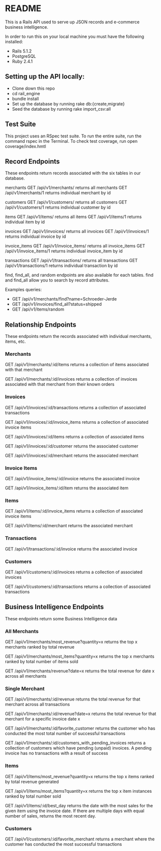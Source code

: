 # README

This is a Rails API used to serve up JSON records and e-commerce business intelligence.

In order to run this on your local machine you must have the following installed:

* Rails 5.1.2
* PostgreSQL
* Ruby 2.4.1

## Setting up the API locally:

* Clone down this repo
* cd rail_engine
* bundle install
* Set up the database by running rake db:{create,migrate}
* Seed the database by running rake import_csv:all

## Test Suite

This project uses an RSpec test suite. To run the entire suite, run the command rspec in the Terminal. 
To check test coverage, run open coverage/index.hmtl

## Record Endpoints

These endpoints return records associated with the six tables in our database.

merchants GET /api/v1/merchants/ returns all merchants GET /api/v1/merchants/1 returns individual merchant by id

customers GET /api/v1/customers/ returns all customers GET /api/v1/customers/1 returns individual customer by id

items GET /api/v1/items/ returns all items GET /api/v1/items/1 returns individual item by id

invoices GET /api/v1/invoices/ returns all invoices GET /api/v1/invoices/1 returns individual invoice by id

invoice_items GET /api/v1/invoice_items/ returns all invoice_items GET /api/v1/invoice_items/1 returns individual invoice_item by id

transactions GET /api/v1/transactions/ returns all transactions GET /api/v1/transactions/1 returns individual transaction by id

find, find_all, and random endpoints are also available for each tables. find and find_all allow you to search by record attributes.

Examples queries: 
* GET /api/v1/merchants/find?name=Schroeder-Jerde 
* GET /api/v1/invoices/find_all?status=shipped 
* GET /api/v1/items/random

## Relationship Endpoints

These endpoints return the records associated with individual merchants, items, etc.

### Merchants

GET /api/v1/merchants/:id/items returns a collection of items associated with that merchant

GET /api/v1/merchants/:id/invoices returns a collection of invoices associated with that merchant from their known orders

### Invoices

GET /api/v1/invoices/:id/transactions returns a collection of associated transactions

GET /api/v1/invoices/:id/invoice_items returns a collection of associated invoice items

GET /api/v1/invoices/:id/items returns a collection of associated items

GET /api/v1/invoices/:id/customer returns the associated customer

GET /api/v1/invoices/:id/merchant returns the associated merchant

### Invoice Items

GET /api/v1/invoice_items/:id/invoice returns the associated invoice

GET /api/v1/invoice_items/:id/item returns the associated item

### Items

GET /api/v1/items/:id/invoice_items returns a collection of associated invoice items

GET /api/v1/items/:id/merchant returns the associated merchant

### Transactions

GET /api/v1/transactions/:id/invoice returns the associated invoice

### Customers

GET /api/v1/customers/:id/invoices returns a collection of associated invoices

GET /api/v1/customers/:id/transactions returns a collection of associated transactions

## Business Intelligence Endpoints

These endpoints return some Business Intelligence data

### All Merchants

GET /api/v1/merchants/most_revenue?quantity=x returns the top x merchants ranked by total revenue

GET /api/v1/merchants/most_items?quantity=x returns the top x merchants ranked by total number of items sold

GET /api/v1/merchants/revenue?date=x returns the total revenue for date x across all merchants

### Single Merchant

GET /api/v1/merchants/:id/revenue returns the total revenue for that merchant across all transactions

GET /api/v1/merchants/:id/revenue?date=x returns the total revenue for that merchant for a specific invoice date x

GET /api/v1/merchants/:id/favorite_customer returns the customer who has conducted the most total number of successful transactions

GET /api/v1/merchants/:id/customers_with_pending_invoices returns a collection of customers which have pending (unpaid) invoices. A pending invoice has no transactions with a result of success

### Items

GET /api/v1/items/most_revenue?quantity=x returns the top x items ranked by total revenue generated

GET /api/v1/items/most_items?quantity=x returns the top x item instances ranked by total number sold

GET /api/v1/items/:id/best_day returns the date with the most sales for the given item using the invoice date. If there are multiple days with equal number of sales, returns the most recent day.

### Customers

GET /api/v1/customers/:id/favorite_merchant returns a merchant where the customer has conducted the most successful transactions
